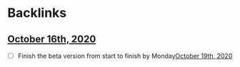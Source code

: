 
# Backlinks
## [October 16th, 2020](<October 16th, 2020.md>)
- [ ] Finish the beta version from start to finish by Monday[October 19th, 2020](<October 19th, 2020.md>)

